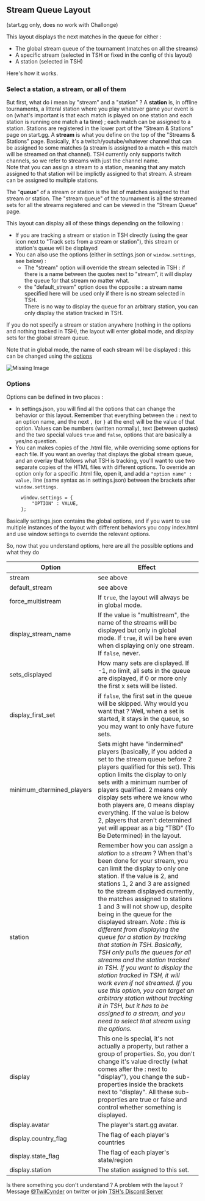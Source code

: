 ## Stream Queue Layout
(start.gg only, does no work with Challonge)

This layout displays the next matches in the queue for either : 
- The global stream queue of the tournament (matches on all the streams)
- A specific stream (selected in TSH or fixed in the config of this layout)
- A station (selected in TSH)

Here's how it works.

### Select a station, a stream, or all of them
But first, what do i mean by "stream" and a "station" ?
A **station** is, in offline tournaments, a litteral station where you play whatever game your event is on (what's important is that each match is played on one station and each station is running one match a ta time) ; each match can be assigned to a station. Stations are registered in the lower part of the "Stream & Stations" page on start.gg. 
A **stream** is what you define on the top of the "Streams & Stations" page. Basically, it's a twitch/youtube/whatever channel that can be assigned to some matches (a stream is assigned to a match = this match will be streamed on that channel). TSH currently only supports twitch channels, so we refer to streams with just the channel name.  
Note that you can assign a stream to a station, meaning that any match assigned to that station will be implictly assigned to that stream. A stream can be assigned to multiple stations.  

The "**queue**" of a stream or station is the list of matches assigned to that stream or station. The "stream queue" of the tournament is all the streamed sets for all the streams registered and can be viewed in the "Stream Queue" page.  

This layout can display all of these things depending on the following : 
- If you are tracking a stream or station in TSH directly (using the gear icon next to "Track sets from a stream or station"), this stream or station's queue will be displayed
- You can also use the options (either in settings.json or `window.settings`, see below) : 
  - The "stream" option will override the stream selected in TSH : if there is a name between the quotes next to "stream", it will display the queue for that stream no matter what.
  - the "default_stream" option does the opposite : a stream name specified here will be used only if there is no stream selected in TSH.  
There is no way to display the queue for an arbitrary station, you can only display the station tracked in TSH.

If you do not specify a stream or station anywhere (nothing in the options and nothing tracked in TSH), the layout will enter global mode, and display sets for the global stream queue.  

Note that in global mode, the name of each stream will be displayed : this can be changed using the [options](#options)  

![Missing Image](./index-multistream_preview.png)

### Options
Options can be defined in two places : 
- In settings.json, you will find all the options that can change the behavior or this layout. Remember that everything between the `:` next to an option name, and the next `,` (or `}` at the end) will be the value of that option. Values can be numbers (written normally), text (between quotes) and the two special values `true` and `false`, options that are basically a yes/no question. 
- You can makes copies of the .html file, while overriding some options for each file. If you want an overlay that displays the global stream queue, and an overlay that follows what TSH is tracking, you'll want to use two separate copies of the HTML files with different options. To override an option only for a specific .html file, open it, and add a `"option name" : value,` line (same syntax as in settings.json) between the brackets after `window.settings`. 
  ```html
    window.settings = {
        "OPTION" : VALUE,
    };
  ```

Basically settings.json contains the global options, and if you want to use multiple instances of the layout with different behaviors you copy index.html and use window.settings to override the relevant options.  

So, now that you understand options, here are all the possible options and what they do

| Option | Effect
| - | -
| stream | see above
| default_stream | see above
| force_multistream | If `true`, the layout will always be in global mode.
| display_stream_name | If the value is "multistream", the name of the streams will be displayed but only in global mode. If `true`, it will be here even when displaying only one stream. If `false`, never.
| sets_displayed | How many sets are displayed. If -1, no limit, all sets in the queue are displayed, if 0 or more only the first x sets will be listed. 
| display_first_set | if `false`, the first set in the queue will be skipped. Why would you want that ? Well, when a set is started, it stays in the queue, so you may want to only have future sets. 
| minimum_dtermined_players | Sets might have "indermined" players (basically, if you added a set to the stream queue before 2 players qualified for this set). This option limits the display to only sets with a minimum number of players qualified. 2 means only display sets where we know who both players are, 0 means display everything. If the value is below 2, players that aren't determined yet will appear as a big "TBD" (To Be Determined) in the layout.
| station | Remember how you can assign a *station* to a *stream* ? When that's been done for your stream, you can limit the display to only one station. If the value is 2, and stations 1, 2 and 3 are assigned to the stream displayed currently, the matches assigned to stations 1 and 3 will not show up, despite being in the queue for the displayed stream.  *Note : this is different from displaying the queue for a station by tracking that station in TSH. Basically, TSH only pulls the queues for all streams and the station tracked in TSH. If you want to display the station tracked in TSH, it will work even if not streamed. If you use this option, you can target an arbitrary station without tracking it in TSH, but it has to be assigned to a stream, and you need to select that stream using the options.*
| display | This one is special, it's not actually a property, but rather a group of properties. So, you don't change it's value directly (what comes after the : next to "display"), you change the sub-properties inside the brackets next to "display". All these sub-properties are true or false and control whether something is displayed. 
| display.avatar | The player's start.gg avatar.
| display.country_flag | The flag of each player's countries
| display.state_flag | The flag of each player's state/region
| display.station | The station assigned to this set. 

Is there something you don't understand ? A problem with the layout ? Message [@TwilCynder](https://twitter.com/TwilCynder) on twitter or join [TSH's Discord Server](https://discord.gg/X9Sp2FkcHF)